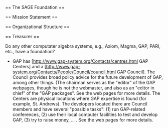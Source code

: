 == The SAGE Foundation ==

== Mission Statement ==

== Organizational Structure ==

== Treasurer ==

Do any other computater algebra systems, e.g., Axiom, Magma, GAP, PARI, etc., 
have a foundation?

 * GAP has [http://www.gap-system.org/Contacts/centres.html GAP Centers] and a [http://www.gap-system.org/Contacts/People/Council/council.html GAP Council]. The Council provides broad policy advice for the future development of GAP, among other things. (The chairman serves as the "editor" of the GAP webpages, though he is not the webmaster, and also as an "editor in chief" of the "GAP packages". See the web pages for more details. The Centers are physical locations where GAP expertise is found (for example, St. Andrews). The developers located there are Council members and have several "possible tasks": (1) run GAP-related conferences, (2) use their local computer facilities to test and develop GAP, (3) try to raise money, ... . See the web pages for more details.
